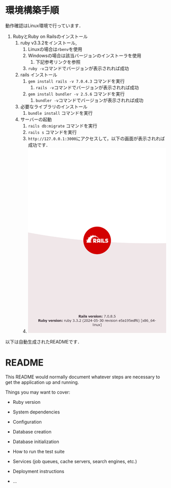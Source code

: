 # 環境構築手順
動作確認はLinux環境で行っています．

1. RubyとRuby on Railsのインストール
   1. ruby v3.3.2をインストール,
      1. Linuxの場合は`rbenv`を使用
      2. Windowsの場合は該当バージョンのインストーラを使用
         1. 下記参考リンクを参照
      3. `ruby -v`コマンドでバージョンが表示されれば成功 
   2. rails インストール
      1. `gem install rails -v 7.0.4.3` コマンドを実行
         1. `rails -v`コマンドでバージョンが表示されれば成功
      2. `gem install bundler -v 2.5.6` コマンドを実行
         1. `bundler -v`コマンドでバージョンが表示されれば成功
   3. 必要なライブラリのインストール
      1. `bundle install` コマンドを実行
   4. サーバーの起動
      1. `rails db:migrate` コマンドを実行
      2. `rails s` コマンドを実行
      3. `http://127.0.0.1:3000`にアクセスして，以下の画面が表示されれば成功です．
      4. ![alt text](image.png)

以下は自動生成されたREADMEです．
# README

This README would normally document whatever steps are necessary to get the
application up and running.

Things you may want to cover:

* Ruby version

* System dependencies

* Configuration

* Database creation

* Database initialization

* How to run the test suite

* Services (job queues, cache servers, search engines, etc.)

* Deployment instructions

* ...
